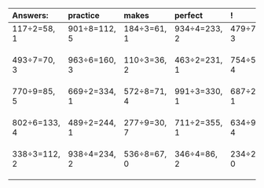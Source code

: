| Answers: | practice | makes | perfect | ! |
| :--- | :--- | :--- | :--- | :--- |
| 117÷2=58, 1 | 901÷8=112, 5 | 184÷3=61, 1 | 934÷4=233, 2 | 479÷7=68, 3 | 
|   |   |   |   |   | 
|   |   |   |   |   | 
|   |   |   |   |   | 
| 493÷7=70, 3 | 963÷6=160, 3 | 110÷3=36, 2 | 463÷2=231, 1 | 754÷5=150, 4 | 
|   |   |   |   |   | 
|   |   |   |   |   | 
|   |   |   |   |   | 
| 770÷9=85, 5 | 669÷2=334, 1 | 572÷8=71, 4 | 991÷3=330, 1 | 687÷2=343, 1 | 
|   |   |   |   |   | 
|   |   |   |   |   | 
|   |   |   |   |   | 
| 802÷6=133, 4 | 489÷2=244, 1 | 277÷9=30, 7 | 711÷2=355, 1 | 634÷9=70, 4 | 
|   |   |   |   |   | 
|   |   |   |   |   | 
|   |   |   |   |   | 
| 338÷3=112, 2 | 938÷4=234, 2 | 536÷8=67, 0 | 346÷4=86, 2 | 234÷2=117, 0 | 
|   |   |   |   |   | 
|   |   |   |   |   | 
|   |   |   |   |   | 
